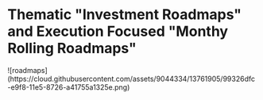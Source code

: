 <h1> Thematic  "Investment Roadmaps" and Execution Focused "Monthy Rolling Roadmaps" </h1>
![roadmaps](https://cloud.githubusercontent.com/assets/9044334/13761905/99326dfc-e9f8-11e5-8726-a41755a1325e.png)
